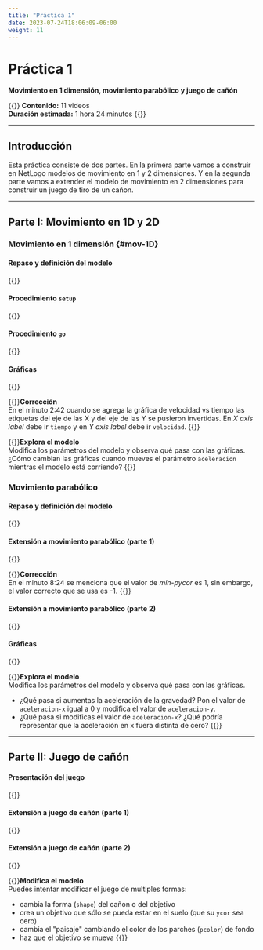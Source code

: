 ```yaml
---
title: "Práctica 1"
date: 2023-07-24T18:06:09-06:00
weight: 11
---
```


# Práctica 1

**Movimiento en 1 dimensión, movimiento parabólico y juego de cañón**

{{<hint info>}}
**Contenido:** 11 videos  
**Duración estimada:** 1 hora 24 minutos
{{</hint>}}

---

## Introducción 

Esta práctica consiste de dos partes. En la primera parte vamos a construir en NetLogo modelos de movimiento en 1 y 2 dimensiones. Y en la segunda parte vamos a extender el modelo de movimiento en 2 dimensiones para construir un juego de tiro de un cañon.

---

## Parte I: Movimiento en 1D y 2D

<!-- {{<hint info>}} -->
<!-- **Contenido:** 8 videos   -->
<!-- **Duración estimada:** 56 minutos -->
<!-- {{</hint>}} -->


### Movimiento en 1 dimensión {#mov-1D}

#### Repaso y definición del modelo

{{<youtube id="wBd_9hC8Pjg">}}

#### Procedimiento `setup`

{{<youtube id="YxNLfj0ju9o">}}

#### Procedimiento `go`

{{<youtube id="V72aePovv7U">}}

#### Gráficas

{{<youtube id="KTkH_tgjdB4">}}

{{<hint danger>}}**Corrección**  
En el minuto 2:42 cuando se agrega la gráfica de velocidad vs tiempo las etiquetas del eje de las X y del eje de las Y se pusieron invertidas. En _X axis label_ debe ir `tiempo` y en _Y axis label_ debe ir `velocidad`. 
{{</hint>}}

{{<hint warning>}}**Explora el modelo**  
Modifica los parámetros del modelo y observa qué pasa con las gráficas. ¿Cómo cambian las gráficas cuando mueves el parámetro `aceleracion` mientras el modelo está corriendo?
{{</hint>}}

### Movimiento parabólico

#### Repaso y definición del modelo

{{<youtube id="RWHukr7PNwA">}}

#### Extensión a movimiento parabólico (parte 1)

{{<youtube id="CT3E7m8GUC4">}}

{{<hint danger>}}**Corrección**  
En el minuto 8:24 se menciona que el valor de _min-pycor_ es 1, sin embargo, el valor correcto que se usa es -1.
{{</hint>}}

#### Extensión a movimiento parabólico (parte 2)

{{<youtube id="mHPH2vTdqjg">}}

#### Gráficas

{{<youtube id="SGo8Ln_AdFQ">}}

{{<hint warning>}}**Explora el modelo**  
Modifica los parámetros del modelo y observa qué pasa con las gráficas.
- ¿Qué pasa si aumentas la aceleración de la gravedad? Pon el valor de `aceleracion-x` igual a 0 y modifica el valor de `aceleracion-y`.
- ¿Qué pasa si modificas el valor de `aceleracion-x`? ¿Qué podría representar que la aceleración en x fuera distinta de cero?
{{</hint>}}

---

## Parte II: Juego de cañón

<!-- {{<hint info>}} -->
<!-- **Contenido:** 3 videos   -->
<!-- **Duración estimada:** 28 minutos -->
<!-- {{</hint>}} -->


#### Presentación del juego

{{<youtube id="o4Ss3189MHw">}}

#### Extensión a juego de cañón (parte 1)

{{<youtube id="x-27lAT1cmc">}}

#### Extensión a juego de cañón (parte 2)

{{<youtube id="9TeAzqqtgH0">}}

{{<hint warning>}}**Modifica el modelo**  
Puedes intentar modificar el juego de multiples formas:
- cambia la forma (`shape`) del cañon o del objetivo
- crea un objetivo que sólo se pueda estar en el suelo (que su `ycor` sea cero)
- cambia el "paisaje" cambiando el color de los parches (`pcolor`) de fondo
- haz que el objetivo se mueva
{{</hint>}}
